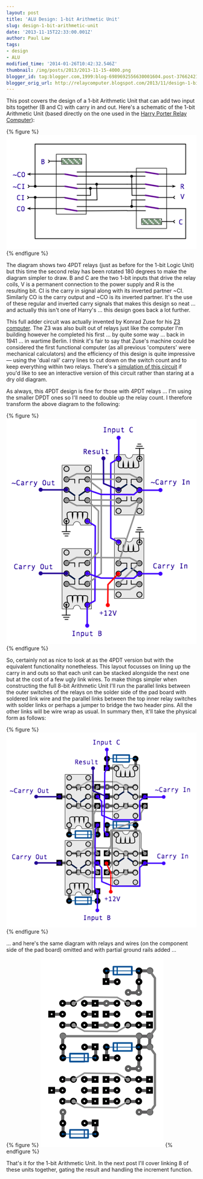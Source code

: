 ```yaml
---
layout: post
title: 'ALU Design: 1-bit Arithmetic Unit'
slug: design-1-bit-arithmetic-unit
date: '2013-11-15T22:33:00.001Z'
author: Paul Law
tags:
- design
- ALU
modified_time: '2014-01-26T10:42:32.546Z'
thumbnail: /img/posts/2013/2013-11-15-4000.png
blogger_id: tag:blogger.com,1999:blog-6989692556630001604.post-3766242191152918180
blogger_orig_url: http://relaycomputer.blogspot.com/2013/11/design-1-bit-arithmetic-unit.html
---
```


This post covers the design of a 1-bit Arithmetic Unit that can add 
two input bits together (B and C) with carry in and out. Here's a schematic of 
the 1-bit Arithmetic Unit (based directly on the one used in the 
[Harry Porter Relay Computer](http://web.cecs.pdx.edu/~harry/Relay/index.html)):

{% figure %}
![](/img/posts/2013/2013-11-15-0000.png)
{% endfigure %}

The diagram shows two 4PDT relays (just as before for the 1-bit Logic 
Unit) but this time the second relay has been rotated 180 degrees to make the 
diagram simpler to draw. B and C are the two 1-bit inputs that drive the relay 
coils, V is a permanent connection to the power supply and R is the resulting 
bit. CI is the carry in signal along with its inverted partner ~CI. Similarly 
CO is the carry output and ~CO is its inverted partner. It's the use of these 
regular and inverted carry signals that makes this design so neat ... and 
actually this isn't one of Harry's ... this design goes back a lot further.

This full adder circuit was actually invented by Konrad Zuse for his 
[Z3 computer](http://en.wikipedia.org/wiki/Z3_(computer)). The Z3 was also built out of relays just like the computer I'm 
building however he completed his first ... by quite some way ... back in 1941 
... in wartime Berlin. I think it's fair to say that Zuse's machine could be 
considered the first functional computer (as all previous 'computers' were 
mechanical calculators) and the efficiency of this design is quite impressive 
— using the 'dual rail' carry lines to cut down on the switch count and to 
keep everything within two relays. There's a [simulation of this circuit](http://tams-www.informatik.uni-hamburg.de/applets/hades/webdemos/05-switched/20-relays/zuseadd.html) if you'd like to see an 
interactive version of this circuit rather than staring at a dry old 
diagram.

As always, this 4PDT design is fine for those with 4PDT 
relays ... I'm using the smaller DPDT ones so I'll need to double up the relay 
count. I therefore transform the above diagram to the following:

{% figure %}
![](/img/posts/2013/2013-11-15-0001.png)
{% endfigure %}

So, certainly not as nice to look at as the 4PDT version but with the 
equivalent functionality nonetheless. This layout focusses on lining up the 
carry in and outs so that each unit can be stacked alongside the next one but 
at the cost of a few ugly link wires. To make things simpler when  
constructing the full 8-bit Arithmetic Unit I'll run the parallel links 
between the outer switches of the relays on the solder side of the pad board 
with soldered link wire and the parallel links between the top inner relay 
switches with solder links or perhaps a jumper to bridge the two header pins. 
All the other links will be wire wrap as usual. In summary then, it'll take 
the physical form as follows:

{% figure %}
![](/img/posts/2013/2013-11-15-0002.png)
{% endfigure %}

... and here's the same diagram with relays and wires (on the 
component side of the pad board) omitted and with partial ground rails added 
...

{% figure %}
![](/img/posts/2013/2013-11-15-0003.png)
{% endfigure %}

That's it for the 1-bit Arithmetic Unit. In the next post I'll cover 
linking 8 of these units together, gating the result and handling the 
increment function. 

